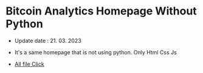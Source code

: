# Bitcoin Analytics Homepage Without Python
- Update date : 21. 03. 2023  
  
- It's a same homepage that is not using python. Only Html Css Js  
  
- [All file Click](/README.md)